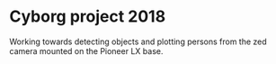 # Cyborg project 2018

Working towards detecting objects and plotting persons from the zed camera mounted on the Pioneer LX base.
